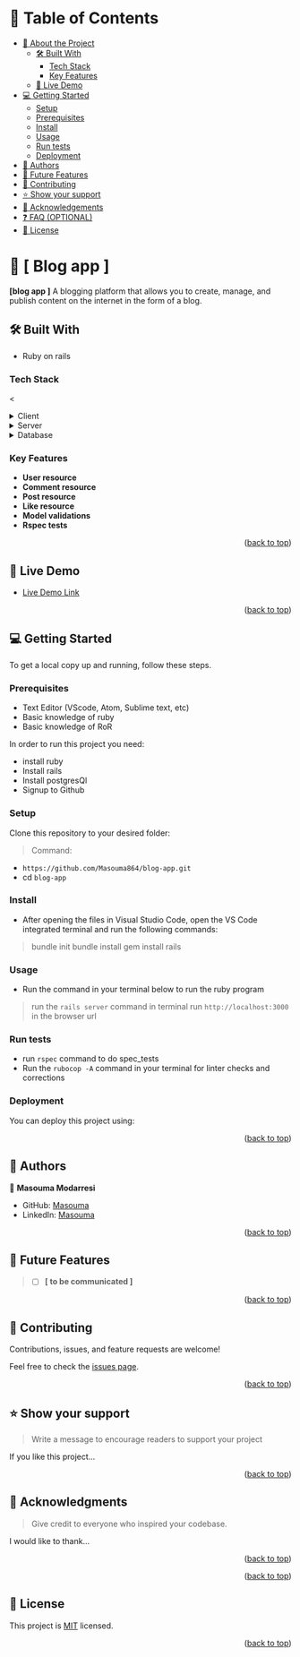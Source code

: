 
<a name="readme-top"></a>
# 📗 Table of Contents

- [📖 About the Project](#about-project)
  - [🛠 Built With](#built-with)
    - [Tech Stack](#tech-stack)
    - [Key Features](#key-features)
  - [🚀 Live Demo](#live-demo)
- [💻 Getting Started](#getting-started)
  - [Setup](#setup)
  - [Prerequisites](#prerequisites)
  - [Install](#install)
  - [Usage](#usage)
  - [Run tests](#run-tests)
  - [Deployment](#triangular_flag_on_post-deployment)
- [👥 Authors](#authors)
- [🔭 Future Features](#future-features)
- [🤝 Contributing](#contributing)
- [⭐️ Show your support](#support)
- [🙏 Acknowledgements](#acknowledgements)
- [❓ FAQ (OPTIONAL)](#faq)
- [📝 License](#license)

# 📖 [ Blog app ] <a name="about-project"></a>
**[blog app ]** A blogging platform that allows you to create, manage, and publish content on the internet in the form of a blog.

## 🛠 Built With <a name="built-with"></a>
- Ruby on rails

### Tech Stack <a name="tech-stack"></a>

<<details>
  <summary>Client</summary>
  <ul>
    <li><a href="https://rubyonrails.org/">Rails</a></li>
  </ul>
</details>

<details>
  <summary>Server</summary>
  <ul>
    <li><a href="https://www.ruby-lang.org/en/">Ruby</a></li>
  </ul>
</details>

<details>
<summary>Database</summary>
  <ul>
    <li><a href="https://www.postgresql.org/">PostgreSQL</a></li>
  </ul>
</details> 

### Key Features <a name="key-features"></a>

- **User resource**
- **Comment resource**
- **Post resource**
- **Like resource**
- **Model validations**
- **Rspec tests**


<p align="right">(<a href="#readme-top">back to top</a>)</p>

## 🚀 Live Demo <a name="live-demo"></a>
- [Live Demo Link]()

<p align="right">(<a href="#readme-top">back to top</a>)</p>

## 💻 Getting Started <a name="getting-started"></a>

To get a local copy up and running, follow these steps.

### Prerequisites
- Text Editor (VScode, Atom, Sublime text, etc)
- Basic knowledge of ruby
- Basic knowledge of RoR

In order to run this project you need:

 - install ruby
 - Install rails
 - Install postgresQl
 - Signup to Github

### Setup


Clone this repository to your desired folder:
> Command:

- `https://github.com/Masouma864/blog-app.git`
- cd `blog-app`

### Install

- After opening the files in Visual Studio Code, open the VS Code integrated terminal and run the following commands:

> bundle init
> bundle install
> gem install rails

### Usage

- Run the command in your terminal below to run the ruby program

> run the `rails server` command in terminal
> run `http://localhost:3000` in the browser url


### Run tests
- run `rspec` command to do spec_tests
- Run the `rubocop -A` command in your terminal for linter checks and corrections

### Deployment

You can deploy this project using:

<p align="right">(<a href="#readme-top">back to top</a>)</p>

## 👥 Authors <a name="authors"></a>

  👤 **Masouma Modarresi**

  - GitHub: [Masouma](https://github.com/Masouma864)
  - LinkedIn: [Masouma](linkedin.com/in/masouma-modarresi/)

 

<p align="right">(<a href="#readme-top">back to top</a>)</p>

## 🔭 Future Features <a name="future-features"></a>

> -[ ] **[ to be communicated ]**

<p align="right">(<a href="#readme-top">back to top</a>)</p>

## 🤝 Contributing <a name="contributing"></a>

Contributions, issues, and feature requests are welcome!

Feel free to check the [issues page](https://github.com/Masouma864/blog-app/issues).

<p align="right">(<a href="#readme-top">back to top</a>)</p>

## ⭐️ Show your support <a name="support"></a>

> Write a message to encourage readers to support your project

If you like this project...

<p align="right">(<a href="#readme-top">back to top</a>)</p>

## 🙏 Acknowledgments <a name="acknowledgements"></a>

> Give credit to everyone who inspired your codebase.

I would like to thank...

<p align="right">(<a href="#readme-top">back to top</a>)</p>

<p align="right">(<a href="#readme-top">back to top</a>)</p> 

## 📝 License <a name="license"></a>

This project is [MIT](https://github.com/Masouma864/blog-app/blob/dev/LICENSE) licensed.

<p align="right">(<a href="#readme-top">back to top</a>)</p>
